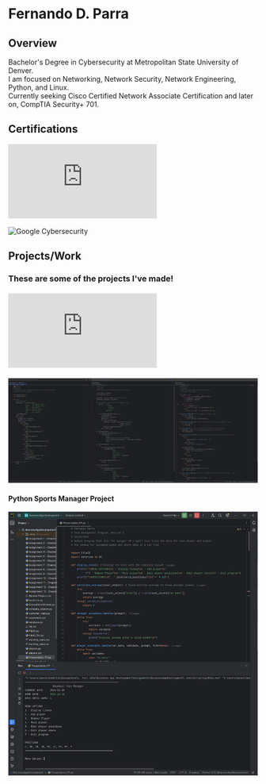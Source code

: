 # Fernando D. Parra

## Overview
Bachelor's Degree in Cybersecurity at Metropolitan State University of Denver.
<br>I am focused on Networking, Network Security, Network Engineering, Python, and Linux.
<br>Currently seeking Cisco Certified Network Associate Certification and later on, CompTIA Security+ 701.

## Certifications
<!-- Link to certifications -->
![Google Certifications](https://github.com/Fernando144ft/My-Work-Repo/blob/main/Google%20Cybersecurity/readme.md)
<!-- Certification Image -->
![Google Cybersecurity](https://github.com/user-attachments/assets/768d9928-29a9-45f8-ad9d-7a74062591f6)

## Projects/Work
### These are some of the projects I've made!
#### ![Python & Databases](https://github.com/Fernando144ft/My-Work-Repo/blob/main/Python/Python%20%26%20Databases/readme.md)
![Screenshot 2024-11-10 164905](https://github.com/Fernando144ft/My-Work-Repo/blob/main/Python/Images/Screenshot%202024-11-10%20164905.png)
#### Python Sports Manager Project
![Screenshot 2024-11-10 171023](https://github.com/Fernando144ft/My-Work-Repo/blob/main/Python/Images/Screenshot%202024-11-10%20171023.png)

